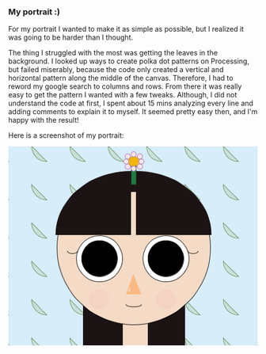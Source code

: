 ### My portrait :)


For my portrait I wanted to make it as simple as possible, but I realized it was going to be harder than I thought.

The thing I struggled with the most was getting the leaves in the background. I looked up ways to create polka dot patterns on Processing, but failed miserably, because the code only created a vertical and horizontal pattern along the middle of the canvas. Therefore, I had to reword my google search to columns and rows. From there it was really easy to get the pattern I wanted with a few tweaks. Although, I did not understand the code at first, I spent about 15 mins analyzing every line and adding comments to explain it to myself. It seemed pretty easy then, and I'm happy with the result!



Here is a screenshot of my portrait:

![](https://github.com/FatimaAlmaazmi/introIM/blob/master/pics/Screen%20Shot%202020-09-13%20at%209.15.24%20PM.png)


